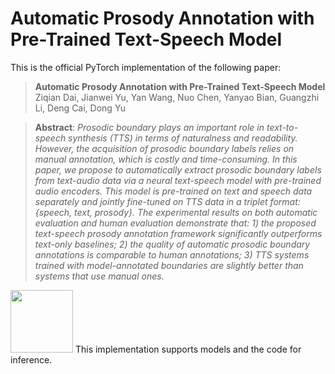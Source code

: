 # Automatic Prosody Annotation with Pre-Trained Text-Speech Model
This is the official PyTorch implementation of the following paper:

> **Automatic Prosody Annotation with Pre-Trained Text-Speech Model** \
> Ziqian Dai, Jianwei Yu, Yan Wang, Nuo Chen, Yanyao Bian, Guangzhi Li, Deng Cai, Dong Yu

> **Abstract**: *Prosodic boundary plays an important role in text-to-speech synthesis (TTS) in terms of naturalness and readability. However, the acquisition of prosodic boundary labels relies on manual annotation, which is costly and time-consuming. In this paper, we propose to automatically extract prosodic boundary labels from text-audio data via a neural text-speech model with pre-trained audio encoders. This model is pre-trained on text and speech data separately and jointly fine-tuned on TTS data in a triplet format: \{speech, text, prosody\}. The experimental results on both automatic evaluation and human evaluation demonstrate that: 1) the proposed text-speech prosody annotation framework significantly outperforms text-only baselines;  2) the quality of automatic prosodic boundary annotations is comparable to human annotations; 3) TTS systems trained with model-annotated boundaries are slightly better than systems that use manual ones.*
<!-- ![framework](framework.png,p_50) -->
<img src="https://github.com/Daisyqk/Automatic-Prosody-Annotation/framework.png" width="100px">
This implementation supports models and the code for inference.

